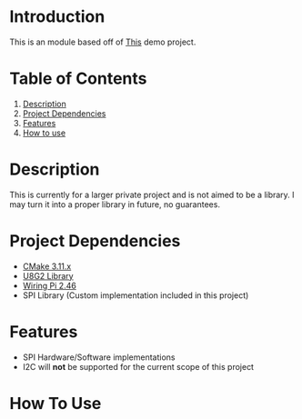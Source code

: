 # Introduction

This is an module based off of [This](https://github.com/ribasco/u8g2-rpi-demo) demo project.

# Table of Contents

1. [Description](#description)
1. [Project Dependencies](#project-dependencies)
1. [Features](#features)
1. [How to use](#how-to-use)

# Description

This is currently for a larger private project and is not aimed to be a library. 
I may turn it into a proper library in future, no guarantees. 

# Project Dependencies

- [CMake 3.11.x ](https://github.com/Kitware/CMake)
- [U8G2 Library](https://github.com/olikraus/u8g2)
- [Wiring Pi 2.46](https://git.drogon.net/?p=wiringPi;a=summary)
- SPI Library (Custom implementation included in this project)

# Features

- SPI Hardware/Software implementations
- I2C will **not** be supported for the current scope of this project

# How To Use

